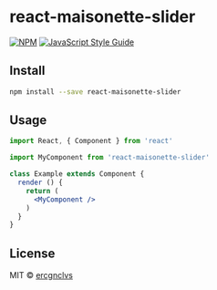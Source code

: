 # react-maisonette-slider

> 

[![NPM](https://img.shields.io/npm/v/react-maisonette-slider.svg)](https://www.npmjs.com/package/react-maisonette-slider) [![JavaScript Style Guide](https://img.shields.io/badge/code_style-standard-brightgreen.svg)](https://standardjs.com)

## Install

```bash
npm install --save react-maisonette-slider
```

## Usage

```jsx
import React, { Component } from 'react'

import MyComponent from 'react-maisonette-slider'

class Example extends Component {
  render () {
    return (
      <MyComponent />
    )
  }
}
```

## License

MIT © [ercgnclvs](https://github.com/ercgnclvs)
